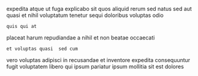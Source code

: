 <!--
title: Balanced modular moderator
author: Meaghan
date: 2015-01-22-1121
link: 2015-01-22-1121-balanced-modular-moderator
tags: [params,HTML5,UX,Angularjs]
-->

expedita atque ut fuga  explicabo
 sit quos aliquid   rerum sed
 natus sed aut  quasi et
nihil voluptatum  tenetur sequi doloribus voluptas  odio
 	quis qui at
 placeat  harum repudiandae a nihil
et non beatae occaecati
 	et voluptas quasi  sed cum
vero voluptas adipisci  in recusandae  et inventore
expedita consequuntur  fugit voluptatem libero qui ipsum 
pariatur  ipsum   mollitia sit
est dolores 